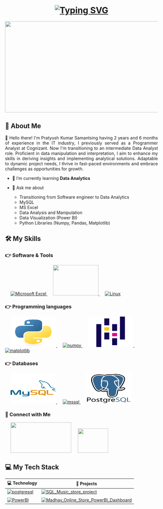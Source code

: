 <h1 align="center"><a href="https://git.io/typing-svg"><img src="https://readme-typing-svg.demolab.com?font=Merienda&weight=500&size=30&pause=1000&color=1AF77B&center=true&vCenter=true&random=false&width=500&lines=Hey!+It's+Pratyush+%F0%9F%91%8B;A+Software+Engineer+;Aspiring+To+Get+Into+Data+Science" alt="Typing SVG" /></a></h1>
 <div align="center">
    <img src="https://media.giphy.com/media/dWesBcTLavkZuG35MI/giphy.gif" width="600" height="300"/>
  </div>


## 🚀 About Me


<p align = "justify">👋 Hello there! I'm Pratyush Kumar Samantsing having 2 years and 6 months of experience in the IT industry, I previously served as a Programmer Analyst at Cognizant. Now I'm transitioning to an intermediate Data Analyst role. Proficient in data manipulation and interpretation, I aim to enhance my skills in deriving insights and implementing analytical solutions. Adaptable to dynamic project needs, I thrive in fast-paced environments and embrace challenges as opportunities for growth. </p>


- 🌱 I’m currently learning **Data Analytics**

- 💬 Ask me about <br>
  <ul> 
    <li>Transitioning from Software engineer to Data Analytics</li>
    <li> MySQL</li> 
    <li>  MS Excel </li> 
    <li>  Data Analysis and Manipulation</li>
    <li>  Data Visualization (Power BI)</li>
    <li>  Python Libraries (Numpy, Pandas, Matplotlib) </li>
  </ul>

## 🛠️ My Skills

 ### 👉 Software & Tools
 
<p>
  &emsp;
    <a href="https://www.microsoft.com/en-in/microsoft-365/excel" target="_blank" rel="noreferrer"> <img src="https://1000logos.net/wp-content/uploads/2020/08/Microsoft-Excel-Logo.png" alt="Microsoft Excel"  width="150" height="100"/> </a>
  &emsp;
    <a href="https://www.microsoft.com/en-in/p/power-bi/9nblgggzlxn1?activetab=pivot:overviewtab"><img src="https://1000logos.net/wp-content/uploads/2022/08/Microsoft-Power-BI-Logo-2013.png" width="150" height="100"/> </a>
  &emsp;
    <a href="https://jupyter.org"><img alt="Linux" src="https://upload.wikimedia.org/wikipedia/commons/thumb/3/38/Jupyter_logo.svg/883px-Jupyter_logo.svg.png" width="100" height="100" ></a>
 
</p>

### 👉 Programming languages

<p align="left"> 
  
&emsp;
<a href="https://www.python.org" target="_blank" rel="noreferrer"> <img src="https://raw.githubusercontent.com/devicons/devicon/master/icons/python/python-original.svg" alt="python" width="150" height="100"/> </a>
  &emsp;
 <a href="https://numpy.org" target="_blank" rel="noreferrer"> <img src="https://numpy.org/images/logo.svg" alt="numpy" width="150" height="100"/> </a> 
  &emsp;
  <a href="https://pandas.pydata.org/" target="_blank" rel="noreferrer"> <img src="https://raw.githubusercontent.com/devicons/devicon/2ae2a900d2f041da66e950e4d48052658d850630/icons/pandas/pandas-original.svg" alt="pandas" width="150" height="100"/> </a>
   &emsp;
   <a href="https://matplotlib.org" target="_blank" rel="noreferrer"> <img src="https://matplotlib.org/_static/images/documentation.svg" alt="matplotlib" width="150" height="100"/> </a>

</p>

### 👉 Databases
<p align="left">
  &emsp;
  <a href="https://www.mysql.com/" target="_blank" rel="noreferrer"> <img src="https://raw.githubusercontent.com/devicons/devicon/master/icons/mysql/mysql-original-wordmark.svg" alt="mysql" width="150" height="100"/> </a>  
  &emsp;
    <a href="https://www.microsoft.com/en-us/sql-server" target="_blank" rel="noreferrer"> <img src="https://www.svgrepo.com/show/303229/microsoft-sql-server-logo.svg" alt="mssql" width="150" height="100"/> </a>
  &emsp;
    <a href="https://www.postgresql.org" target="_blank" rel="noreferrer"> <img src="https://raw.githubusercontent.com/devicons/devicon/master/icons/postgresql/postgresql-original-wordmark.svg" alt="postgresql" width="150" height="100"/> </a>  </p>

 </p>
 
### 🤝 Connect with Me

<p align="left">
  &emsp;
<a href="https://www.linkedin.com/in/pratyush-kumar-samantsing-ab8453217/"><img src="https://1000logos.net/wp-content/uploads/2023/01/LinkedIn-logo.png" width="200" height="100" /></a>
  &emsp;
<a href="mailto:pratyush123samantsing@gmail.com"><img src="https://upload.wikimedia.org/wikipedia/commons/7/7e/Gmail_icon_%282020%29.svg" width="100" height="80" /></a>
</p>

  ## 💻 My Tech Stack

<!-- START OF PROFILE STACK, DO NOT REMOVE -->
| 💻 **Technology** | 🚀 **Projects** |
|-|-|
|  <a href="https://www.postgresql.org" target="_blank" rel="noreferrer"> <img src="https://img.shields.io/badge/PostgreSQL-316192?style=for-the-badge&logo=postgresql&logoColor=white" alt="postgresql"/> </a> | <a href="https://github.com/PratyushKSS/SQL_Music_Store_project"><img src="https://img.shields.io/static/v1?label=SQL_Music_store_project&message=%20&color=000605&logo=github&logoColor=white&labelColor=000605" alt="SQL_Music_store_project">
</a> |
| <a href="https://www.microsoft.com/en-in/p/power-bi/9nblgggzlxn1?activetab=pivot:overviewtab" target="_blank" rel="noreferrer"> <img src="https://img.shields.io/static/v1?label=PowerBI&message=%20&color=yellow&logo=PowerBI&logoColor=white&labelColor=yellow" alt="PowerBI"/> </a> | <a href="https://github.com/PratyushKSS/Madhav_Online_Store_PowerBI_Dashboard"><img src="https://img.shields.io/static/v1?label=Madhav_Online_Store_PowerBI_Dashboard&message=%20&color=black&logo=Github&logoColor=white&labelColor=black" alt="Madhav_Online_Store_PowerBI_Dashboard"> |

<!-- END OF PROFILE STACK, DO NOT REMOVE -->


<!--
**PratyushKSS/PratyushKSS** is a ✨ _special_ ✨ repository because its `README.md` (this file) appears on your GitHub profile.

Here are some ideas to get you started:

- 🔭 I’m currently working on ...
- 🌱 I’m currently learning ...
- 👯 I’m looking to collaborate on ...
- 🤔 I’m looking for help with ...
- 💬 Ask me about ...
- 📫 How to reach me: ...
- 😄 Pronouns: ...
- ⚡ Fun fact: ...
-->
